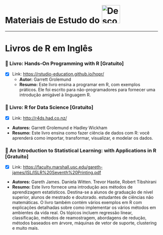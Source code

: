 
# Materiais de Estudo do <a  href="https://www.instagram.com/descomplicaestatistica/"> <img src="https://www.cbib.cl/wp-content/uploads/2019/10/Logo-RStudio-imagen-destacada.png" title="Descomplica Estatistica" class="center" width="60">  </a>  

------

# Livros de R em Inglês

### :green_book: Livro: Hands-On Programming with R [Gratuito]
- [x] Link: https://rstudio-education.github.io/hopr/
  - **Autor:** Garrett Grolemund
  - **Resumo:** Este livro ensina a programar em R, com exemplos práticos. Ele foi escrito para não-programadores para fornecer uma introdução amigável à linguagem R. 


### :green_book: Livro: R for Data Science [Gratuito] 
- [x]  Link: http://r4ds.had.co.nz/
  - **Autores:** Garrett Grolemund e Hadley Wickham
  - **Resumo:** Este livro ensina como fazer ciência de dados com R: você aprenderá como importar, transformar, visualizar, e modelar os dados.
  
  ### :green_book: An Introduction to Statistical Learning: with Applications in R [Gratuito] 
- [x]  Link: https://faculty.marshall.usc.edu/gareth-james/ISL/ISLR%20Seventh%20Printing.pdf
  - **Autores:** Gareth James. Daniela Witten. Trevor Hastie, Robert Tibshirani
  - **Resumo:** Este livro fornece uma introdução aos métodos de aprendizagem estatísticos. Destina-se a alunos de graduação de nível superior, alunos de mestrado e doutorado. estudantes de ciências não matemáticas. O livro também contém vários exemplos em R com explicações detalhadas sobre como implementar os vários métodos em ambientes da vida real. Os tópicos incluem regressão linear, classificação, métodos de reamostragem, abordagens de redução, métodos baseados em árvore, máquinas de vetor de suporte, clustering e muito mais. 

